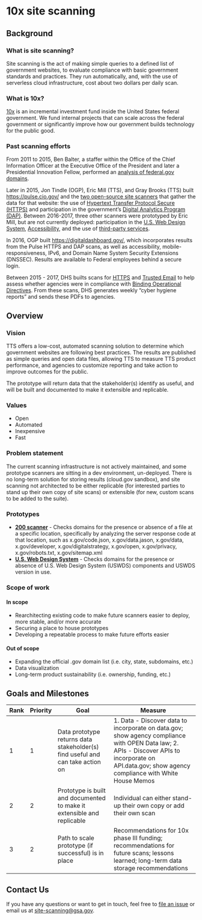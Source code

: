 # 10x site scanning

## Background
### What is site scanning?
Site scanning is the act of making simple queries to a defined list of government websites, to evaluate compliance with basic government standards and practices. They run automatically, and, with the use of serverless cloud infrastructure, cost about two dollars per daily scan.

### What is 10x?
[10x](https://10x.gsa.gov/) is an incremental investment fund inside the United States federal government. We fund internal projects that can scale across the federal government or significantly improve how our government builds technology for the public good.

### Past scanning efforts
From 2011 to 2015, Ben Balter, a staffer within the Office of the Chief Information Officer at the Executive Office of the President and later a Presidential Innovation Fellow, performed an [analysis of federal.gov domains](https://ben.balter.com/2015/05/11/third-analysis-of-federal-executive-dotgovs/).  

Later in 2015, Jon Tindle (OGP), Eric Mill (TTS), and Gray Brooks (TTS) built https://pulse.cio.gov/ and the [two open-source site scanners](https://github.com/18F/domain-scan) that gather the data for that website: the use of [Hypertext Transfer Protocol Secure (HTTPS)](https://https.cio.gov/) and participation in the government’s [Digital Analytics Program (DAP)](https://analytics.usa.gov/).  Between 2016-2017, three other scanners were prototyped by Eric Mill, but are not currently deployed: participation in the [U.S. Web Design System](https://github.com/18F/domain-scan/commit/4458978d3871909c047319aba1102f32e6b51349), [Accessibility](https://github.com/18F/domain-scan/blob/master/scanners/a11y.py), and the use of [third-party services](https://github.com/18F/domain-scan/blob/master/scanners/third_parties.js). 

In 2016, OGP built https://digitaldashboard.gov/, which incorporates results from the Pulse HTTPS and DAP scans, as well as accessibility, mobile-responsiveness, IPv6, and Domain Name System Security Extensions (DNSSEC). Results are available to Federal employees behind a secure login. 

Between 2015 - 2017, DHS builts scans for [HTTPS](https://github.com/18F/domain-scan/blob/master/scanners/pshtt.py) and [Trusted Email](https://github.com/18F/domain-scan/blob/master/scanners/trustymail.py) to help assess whether agencies were in compliance with [Binding Operational Directives](https://cyber.dhs.gov/directives/). From these scans, DHS generates weekly “cyber hygiene reports” and sends these PDFs to agencies. 

## Overview
### Vision
TTS offers a low-cost, automated scanning solution to determine which government websites are following best practices. The results are published as simple queries and open data files, allowing TTS to measure TTS product performance, and agencies to customize reporting and take action to improve outcomes for the public. 

The prototype will return data that the stakeholder(s) identify as useful, and will be built and documented to make it extensible and replicable.

### Values
- Open
- Automated
- Inexpensive
- Fast

### Problem statement
The current scanning infrastructure is not actively maintained, and some prototype scanners are sitting in a dev environment, un-deployed. There is no long-term solution for storing results (cloud.gov sandbox), and site scanning not architected to be either replicable (for interested parties to stand up their own copy of site scans) or extensible (for new, custom scans to be added to the suite). 

### Prototypes

- [**200 scanner**](https://site-scanning.app.cloud.gov/search200/) - Checks domains for the presence or absence of a file at a specific location, specifically by analyzing the server response code at that location, such as x.gov/code.json, x.gov/data.jason, x.gov/data, x.gov/developer, x.gov/digitalstrategy, x.gov/open, x.gov/privacy, x.gov/robots.txt, x.gov/sitemap.xml
- [**U.S. Web Design System**](https://site-scanning.app.cloud.gov/searchUSWDS/) - Checks domains for the presence or absence of U.S. Web Design System (USWDS) components and USWDS version in use.

### Scope of work
#### In scope
- Rearchitecting existing code to make future scanners easier to deploy, more stable, and/or more accurate
- Securing a place to house prototypes
- Developing a repeatable process to make future efforts easier
#### Out of scope
- Expanding the official .gov domain list (i.e. city, state, subdomains, etc.)
- Data visualization
- Long-term product sustainability (i.e. ownership, funding, etc.)

## Goals and Milestones

| Rank          | Priority      | Goal          | Measure       |
| ------------- | ------------- |-------------  | ------------- |
| 1 | 1  | Data prototype returns data stakeholder(s) find useful and can take action on  | 1. Data - Discover data to incorporate on data.gov; show agency compliance with OPEN Data law; 2. APIs - Discover APIs to incorporate on API.data.gov; show agency compliance with White House Memos  |
| 2  | 2  | Prototype is built and documented to make it extensible and replicable  | Individual can either stand-up their own copy or add their own scan  |
| 3  | 2  | Path to scale prototype (if successful) is in place  | Recommendations for 10x phase III funding; recommendations for future scans; lessons learned; long-term data storage recommendations|


## Contact Us

If you have any questions or want to get in touch, feel free to [file an issue](https://github.com/18F/site-scanning/issues) or email us at site-scanning@gsa.gov.  
